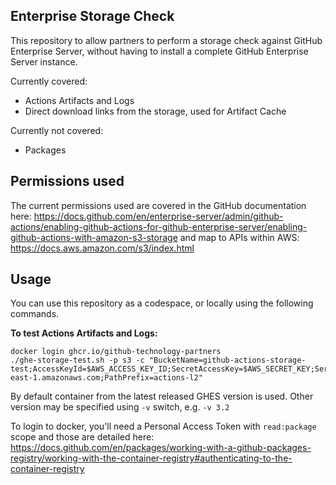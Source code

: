 ## Enterprise Storage Check

This repository to allow partners to perform a storage check against GitHub Enterprise Server, without having to install a complete GitHub Enterprise Server instance.

Currently covered:
- Actions Artifacts and Logs
- Direct download links from the storage, used for Artifact Cache

Currently not covered:
- Packages

## Permissions used

The current permissions used are covered in the GitHub documentation here: https://docs.github.com/en/enterprise-server/admin/github-actions/enabling-github-actions-for-github-enterprise-server/enabling-github-actions-with-amazon-s3-storage and map to APIs within AWS: https://docs.aws.amazon.com/s3/index.html

## Usage

You can use this repository as a codespace, or locally using the following commands.

**To test Actions Artifacts and Logs:**

```
docker login ghcr.io/github-technology-partners
./ghe-storage-test.sh -p s3 -c "BucketName=github-actions-storage-test;AccessKeyId=$AWS_ACCESS_KEY_ID;SecretAccessKey=$AWS_SECRET_KEY;ServiceUrl=https://s3.us-east-1.amazonaws.com;PathPrefix=actions-l2"
```

By default container from the latest released GHES version is used. Other version may be specified using `-v` switch, e.g. `-v 3.2` 

To login to docker, you'll need a Personal Access Token with `read:package` scope and those are detailed here: https://docs.github.com/en/packages/working-with-a-github-packages-registry/working-with-the-container-registry#authenticating-to-the-container-registry
